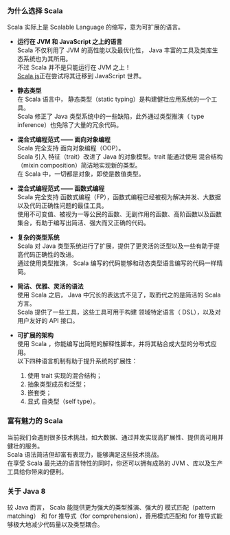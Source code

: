 ### 为什么选择 Scala ###
Scala 实际上是 Scalable Language 的缩写，意为可扩展的语言。    
-	**运行在 JVM 和 JavaScript 之上的语言**  
Scala 不仅利用了 JVM 的高性能以及最优化性， Java 丰富的工具及类库生态系统也为其所用。  
不过 Scala 并不是只能运行在 JVM 之上！  
[Scala.js](http://www.scala-js.org)正在尝试将其迁移到 JavaScript 世界。

-	**静态类型**  
在 Scala 语言中， 静态类型（static typing）是构建健壮应用系统的一个工具。   
Scala 修正了 Java 类型系统中的一些缺陷，此外通过类型推演（ type inference）也免除了大量的冗余代码。
-	**混合式编程范式 —— 面向对象编程**  
Scala 完全支持 面向对象编程（OOP）。  
Scala 引入 特征（trait）改进了 Java 的对象模型。trait 能通过使用 混合结构（mixin composition）简洁地实现新的类型。   
在 Scala 中，一切都是对象，即使是数值类型。    
-	**混合式编程范式 —— 函数式编程**  
Scala 完全支持 函数式编程（FP），函数式编程已经被视为解决并发、大数据以及代码正确性问题的最佳工具。  
使用不可变值、被视为一等公民的函数、无副作用的函数、高阶函数以及函数集合，有助于编写出简洁、强大而又正确的代码。    
-	**复杂的类型系统**  
Scala 对 Java 类型系统进行了扩展，提供了更灵活的泛型以及一些有助于提高代码正确性的改进。  
通过使用类型推演， Scala 编写的代码能够和动态类型语言编写的代码一样精简。    
-	**简洁、优雅、灵活的语法**  
使用 Scala 之后， Java 中冗长的表达式不见了，取而代之的是简洁的 Scala 方言。   
Scala 提供了一些工具，这些工具可用于构建 领域特定语言（ DSL），以及对用户友好的 API 接口。    
-	**可扩展的架构**  
使用 Scala ，你能编写出简短的解释性脚本，并将其粘合成大型的分布式应用。  
以下四种语言机制有助于提升系统的扩展性：   
	1.	使用 trait 实现的混合结构；   
	2.	抽象类型成员和泛型；   
	3.	嵌套类；   
	4.	显式 自类型（self type）。  
	
### 富有魅力的 Scala ###
当前我们会遇到很多技术挑战，如大数据、通过并发实现高扩展性、提供高可用并健壮的服务。   
Scala 语法简洁但却富有表现力，能够满足这些技术挑战。  
在享受 Scala 最先进的语言特性的同时，你还可以拥有成熟的 JVM 、库以及生产工具给你带来的便利。
### 关于 Java 8 ###
较 Java 而言， Scala 能提供更为强大的类型推演、强大的 模式匹配（pattern matching） 和 for 推导式（for comprehension），善用模式匹配和 for 推导式能够极大地减少代码量以及类型耦合。